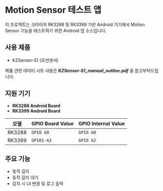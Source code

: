 # Motion Sensor 테스트 앱
이 프로젝트는 크라이저 RK3288 및 RK3399 기반 Android 기기에서 Motion Sensor 기능을 테스트하기 위한 Android 앱 소스입니다.

## 사용 제품
- KZSensor-S1 (모션센서)

제품 관련 데이터 시트 내용은 ***KZSensor-S1_manual_outline.pdf*** 을 참고부탁드립니다.
  

## 지원 기기
- **RK3288 Android Board**
- **RK3399 Android Board**

| 모델      | GPIO Board Value | GPIO Internal Value 
|-----------|------------------| -------------------|
| RK3288    | `GPIO A0`        | `GPIO A0`          |
| RK3399    | `GPIO1-A3`       | `GPIO A2`          |

## 주요 기능
- 동작 감지
- 동작 감지 대기
- 감지 시 UI 변경 및 로그 출력
